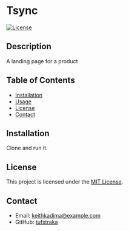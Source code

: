 # Tsync

[![License](https://img.shields.io/badge/license-MIT-blue.svg)](LICENSE)

## Description

A landing page for a product

## Table of Contents

- [Installation](#installation)
- [Usage](#usage)
- [License](#license)
- [Contact](#contact)

## Installation

Clone and run it.


## License

This project is licensed under the [MIT License](LICENSE).

## Contact

- Email: keithkadima@example.com
- GitHub: [tufstraka](https://github.com/tufstraka)

